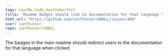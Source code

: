 ```yaml
---
tags: Low/No-Code,hacktoberfest
title: "Readme Badges should link to documentation for that language "
html_url: "https://github.com/ianfhunter/GNOLL/issues/400"
user: ianfhunter
repo: ianfhunter/GNOLL
---
```


The badges in the main readme should redirect users to the documentation for that language when clicked 